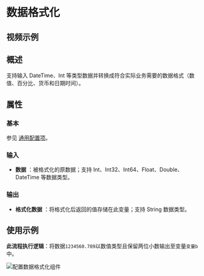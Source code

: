 # 数据格式化

## 视频示例

## 概述

支持输入 DateTime、Int 等类型数据并转换成符合实际业务需要的数据格式（数值、百分比、货币和日期时间）。

## 属性

### 基本

参见 [通用配置项](../../Appendix/CommonConfigurationItems.md)。

### 输入

- **数据** ：被格式化的原数据；支持 Int、Int32、Int64、Float、Double、DateTime 等数据类型。

### 输出

- **格式化数据** ：将格式化后返回的值存储在此变量；支持 String 数据类型。

## 使用示例

**此流程执行逻辑**：将数据`1234560.789`以数值类型且保留两位小数输出至变量`变量b`中。

![配置数据格式化组件](https://docimages.blob.core.chinacloudapi.cn/images/Activities/FormatData2.png)
